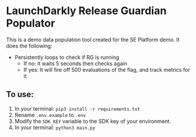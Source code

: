 # LaunchDarkly Release Guardian Populator
This is a demo data population tool created for the SE Platform demo. It does the following:
- Persistently loops to check if RG is running
    - If no: it waits 5 seconds then checks again
    - If yes: It will fire off 500 evaluations of the flag, and track metrics for it

## To use:
1. In your terminal: `pip3 install -r requirements.txt`
1. Rename `.env.example` to `.env`
1. Modify the `SDK_KEY` variable to the SDK key of your environment.
1. In your terminal: `python3 main.py`
